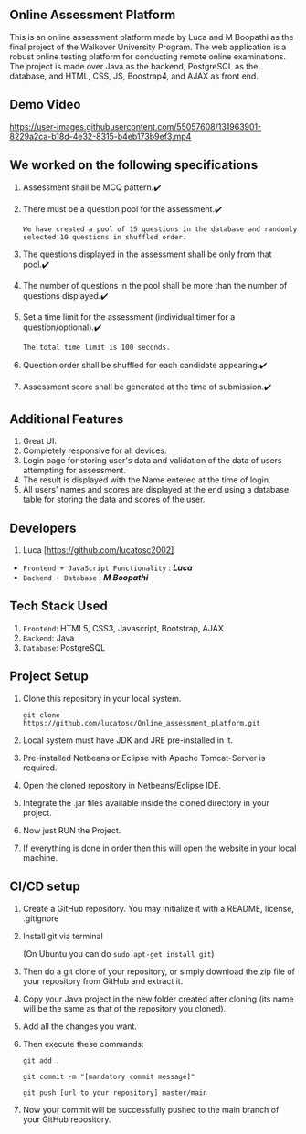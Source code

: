 
## Online Assessment Platform
This is an online assessment platform made by Luca and M Boopathi as the final project of the Walkover University Program.
The web application is a robust online testing platform for conducting remote online examinations. The project is made over Java as the backend, PostgreSQL as the  database, and HTML, CSS, JS, Boostrap4, and AJAX as front end.


## Demo Video
https://user-images.githubusercontent.com/55057608/131963901-8229a2ca-b18d-4e32-8315-b4eb173b9ef3.mp4


## We worked on the following specifications
1. Assessment shall be MCQ pattern.✔️

2. There must be a question pool for the assessment.✔️
   
   `We have created a pool of 15 questions in the database and randomly selected 10 questions in shuffled order.`
  
3. The questions displayed in the assessment shall be only from that pool.✔️

4. The number of questions in the pool shall be more than the number of questions displayed.✔️

5. Set a time limit for the assessment (individual timer for a question/optional).✔️ 
   
   `The total time limit is 100 seconds.`

6. Question order shall be shuffled for each candidate appearing.✔️

7. Assessment score shall be generated at the time of submission.✔️


## Additional Features
1. Great UI.
2. Completely responsive for all devices.
3. Login page for storing user's data and validation of the data of users attempting for assessment.
4. The result is displayed with the Name entered at the time of login.
5. All users' names and scores are displayed at the end using a database table for storing the data and scores of the user.

## Developers
1. Luca [https://github.com/lucatosc2002]

* `Frontend + JavaScript Functionality` : ***Luca***
* `Backend + Database` : ***M Boopathi***


## Tech Stack Used
1. `Frontend`: HTML5, CSS3, Javascript, Bootstrap, AJAX
2. `Backend`: Java
3. `Database`: PostgreSQL


## Project Setup
1. Clone this repository in your local system.
   
   ```
   git clone https://github.com/lucatosc/Online_assessment_platform.git
   ````
2. Local system must have JDK and JRE pre-installed in it.
3. Pre-installed Netbeans or Eclipse with Apache Tomcat-Server is required.
4. Open the cloned repository in Netbeans/Eclipse IDE.
5. Integrate the .jar files available inside the cloned directory in your project.
6. Now just RUN the Project.
7. If everything is done in order then this will open the website in your local machine.


## CI/CD setup
1. Create a GitHub repository. You may initialize it with a README, license, .gitignore
2. Install git via terminal 

   (On Ubuntu you can do `sudo apt-get install git`)
3. Then do a git clone of your repository, or simply download the zip file of your repository from GitHub and extract it.
4. Copy your Java project in the new folder created after cloning (its name will be the same as that of the repository you cloned).
5. Add all the changes you want.
6. Then execute these commands:
   
   ````
   git add . 

   git commit -m "[mandatory commit message]" 
   
   git push [url to your repository] master/main 
7. Now your commit will be successfully pushed to the main branch of your GitHub repository.
